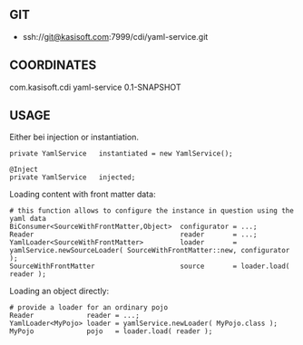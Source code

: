 GIT
---

* ssh://git@kasisoft.com:7999/cdi/yaml-service.git


COORDINATES
-----------

  <dependency>
    <groupId>com.kasisoft.cdi</groupId>
    <artifactId>yaml-service</artifactId>
    <version>0.1-SNAPSHOT</version>
  </dependency>

USAGE
-----

Either bei injection or instantiation.

    private YamlService   instantiated = new YamlService();
    
    @Inject
    private YamlService   injected;


Loading content with front matter data:

    # this function allows to configure the instance in question using the yaml data
    BiConsumer<SourceWithFrontMatter,Object>  configurator = ...;
    Reader                                    reader       = ...;
    YamlLoader<SourceWithFrontMatter>         loader       = yamlService.newSourceLoader( SourceWithFrontMatter::new, configurator );
    SourceWithFrontMatter                     source       = loader.load( reader );


Loading an object directly:


    # provide a loader for an ordinary pojo
    Reader             reader = ...;
    YamlLoader<MyPojo> loader = yamlService.newLoader( MyPojo.class );
    MyPojo             pojo   = loader.load( reader );

